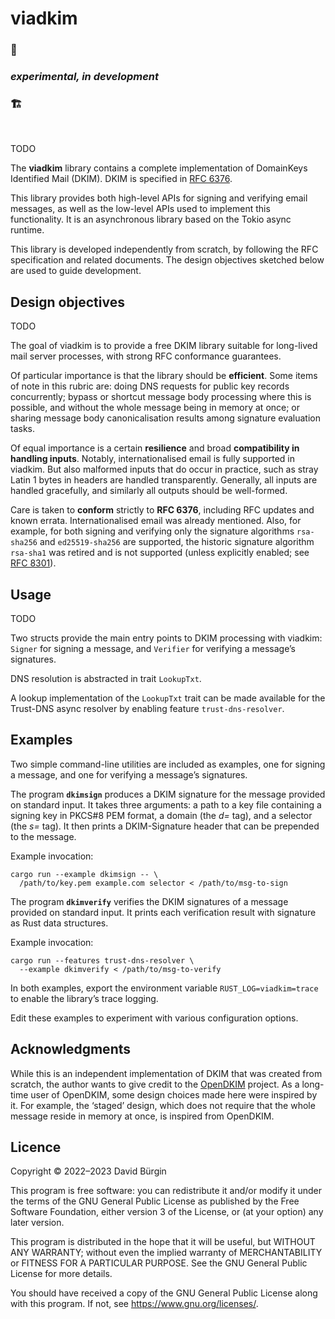 # viadkim

### 🚧

### *experimental, in development*

### 🏗

<br>

TODO

The **viadkim** library contains a complete implementation of DomainKeys
Identified Mail (DKIM). DKIM is specified in [RFC 6376].

This library provides both high-level APIs for signing and verifying email
messages, as well as the low-level APIs used to implement this functionality. It
is an asynchronous library based on the Tokio async runtime.

This library is developed independently from scratch, by following the RFC
specification and related documents. The design objectives sketched below are
used to guide development.

## Design objectives

TODO

The goal of viadkim is to provide a free DKIM library suitable for long-lived
mail server processes, with strong RFC conformance guarantees.

Of particular importance is that the library should be **efficient**. Some items
of note in this rubric are: doing DNS requests for public key records
concurrently; bypass or shortcut message body processing where this is possible,
and without the whole message being in memory at once; or sharing message body
canonicalisation results among signature evaluation tasks.

Of equal importance is a certain **resilience** and broad **compatibility in
handling inputs**. Notably, internationalised email is fully supported in
viadkim. But also malformed inputs that do occur in practice, such as stray
Latin 1 bytes in headers are handled transparently. Generally, all inputs are
handled gracefully, and similarly all outputs should be well-formed.

Care is taken to **conform** strictly to **RFC 6376**, including RFC updates and
known errata. Internationalised email was already mentioned. Also, for example,
for both signing and verifying only the signature algorithms `rsa-sha256` and
`ed25519-sha256` are supported, the historic signature algorithm `rsa-sha1` was
retired and is not supported (unless explicitly enabled; see [RFC 8301]).

[RFC 6376]: https://www.rfc-editor.org/rfc/rfc6376
[RFC 8301]: https://www.rfc-editor.org/rfc/rfc8301

## Usage

TODO

Two structs provide the main entry points to DKIM processing with viadkim:
`Signer` for signing a message, and `Verifier` for verifying a message’s
signatures.

DNS resolution is abstracted in trait `LookupTxt`.

A lookup implementation of the `LookupTxt` trait can be made available for the
Trust-DNS async resolver by enabling feature `trust-dns-resolver`.

## Examples

Two simple command-line utilities are included as examples, one for signing a
message, and one for verifying a message’s signatures.

The program **`dkimsign`** produces a DKIM signature for the message provided on
standard input. It takes three arguments: a path to a key file containing a
signing key in PKCS#8 PEM format, a domain (the *d=* tag), and a selector (the
*s=* tag). It then prints a DKIM-Signature header that can be prepended to the
message.

Example invocation:

```
cargo run --example dkimsign -- \
  /path/to/key.pem example.com selector < /path/to/msg-to-sign
```

The program **`dkimverify`** verifies the DKIM signatures of a message provided
on standard input. It prints each verification result with signature as Rust
data structures.

Example invocation:

```
cargo run --features trust-dns-resolver \
  --example dkimverify < /path/to/msg-to-verify
```

In both examples, export the environment variable `RUST_LOG=viadkim=trace` to
enable the library’s trace logging.

Edit these examples to experiment with various configuration options.

## Acknowledgments

While this is an independent implementation of DKIM that was created from
scratch, the author wants to give credit to the [OpenDKIM] project. As a
long-time user of OpenDKIM, some design choices made here were inspired by it.
For example, the ‘staged’ design, which does not require that the whole message
reside in memory at once, is inspired from OpenDKIM.

[OpenDKIM]: http://opendkim.org

## Licence

Copyright © 2022–2023 David Bürgin

This program is free software: you can redistribute it and/or modify it under
the terms of the GNU General Public License as published by the Free Software
Foundation, either version 3 of the License, or (at your option) any later
version.

This program is distributed in the hope that it will be useful, but WITHOUT ANY
WARRANTY; without even the implied warranty of MERCHANTABILITY or FITNESS FOR A
PARTICULAR PURPOSE. See the GNU General Public License for more details.

You should have received a copy of the GNU General Public License along with
this program. If not, see https://www.gnu.org/licenses/.
